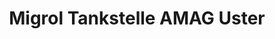 ---
title: "Migrol Tankstelle AMAG Uster"
url: /uster/migrol-tankstelle-amag-uster/
shop: Allgemein
---